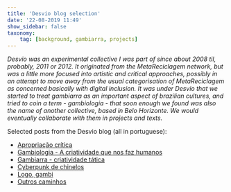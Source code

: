```yaml
---
title: 'Desvio blog selection'
date: '22-08-2019 11:49'
show_sidebar: false
taxonomy:
    tag: [background, gambiarra, projects]
---
```


*Desvio was an experimental collective I was part of since about 2008 til, probably, 2011 or 2012. It originated from the MetaReciclagem network, but was a little more focused into artistic and critical approaches, possibly in an attempt to move away from the usual categorisation of MetaReciclagem as concerned basically with digital inclusion. It was under Desvio that we started to treat gambiarra as an important aspect of brazilian cultures, and tried to coin a term - gambiologia - that soon enough we found was also the name of another collective, based in Belo Horizonte. We would eventually collaborate with them in projects and texts.*


Selected posts from the Desvio blog (all in portuguese):

- [Apropriação crítica](https://desvio.github.io/blog/apropriacao-critica/)
- [Gambiologia - A criatividade que nos faz humanos](https://desvio.github.io/blog/gambiologia-criatividade-que-nos-faz-humanos/)
- [Gambiarra - criatividade tática](https://desvio.github.io/blog/gambiarra-criatividade-t%C3%A1tica/)
- [Cyberpunk de chinelos](https://desvio.github.io/blog/cyberpunk-de-chinelos/)
- [Logo, gambi](https://desvio.github.io/blog/logo-gambi/)
- [Outros caminhos](https://desvio.github.io/blog/outros-caminhos/)